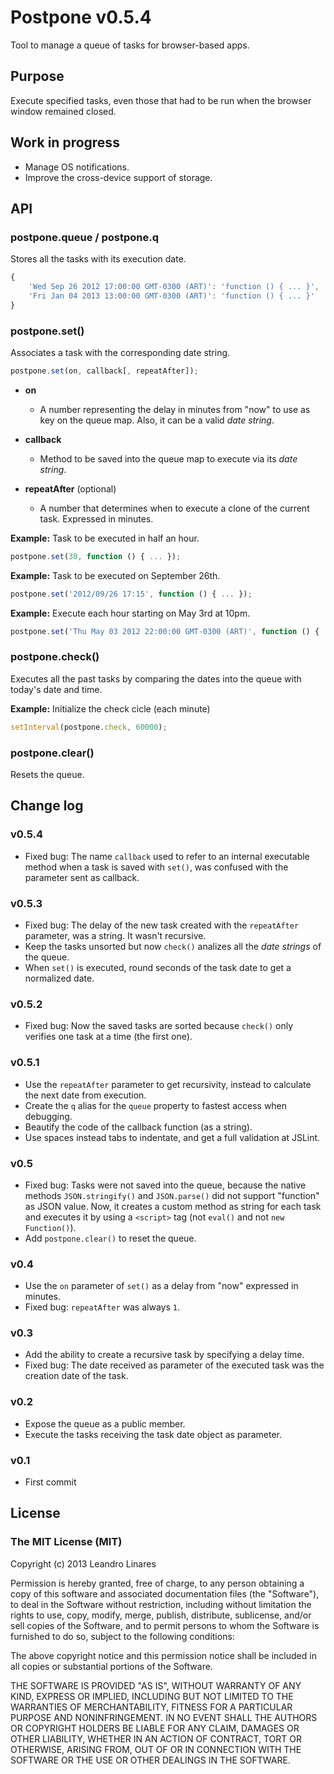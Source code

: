 # Postpone v0.5.4
Tool to manage a queue of tasks for browser-based apps.

## Purpose
Execute specified tasks, even those that had to be run when the browser window remained closed.

## Work in progress
* Manage OS notifications.
* Improve the cross-device support of storage.

## API
### postpone.queue / postpone.q
Stores all the tasks with its execution date.
```javascript
{
    'Wed Sep 26 2012 17:00:00 GMT-0300 (ART)': 'function () { ... }',
    'Fri Jan 04 2013 13:00:00 GMT-0300 (ART)': 'function () { ... }'
}
```

### postpone.set()
Associates a task with the corresponding date string.
```javascript
postpone.set(on, callback[, repeatAfter]);
```

* **on**
    * A number representing the delay in minutes from "now" to use as key on the queue map. Also, it can be a valid *date string*.

* **callback**
    * Method to be saved into the queue map to execute via its *date string*.

* **repeatAfter** (optional)
    * A number that determines when to execute a clone of the current task. Expressed in minutes.

**Example:** Task to be executed in half an hour.
```javascript
postpone.set(30, function () { ... });
```

**Example:** Task to be executed on September 26th.
```javascript
postpone.set('2012/09/26 17:15', function () { ... });
```

**Example:** Execute each hour starting on May 3rd at 10pm.
```javascript
postpone.set('Thu May 03 2012 22:00:00 GMT-0300 (ART)', function () { ... }, 60);
```

### postpone.check()
Executes all the past tasks by comparing the dates into the queue with today's date and time.

**Example:** Initialize the check cicle (each minute)
```javascript
setInterval(postpone.check, 60000);
```

### postpone.clear()
Resets the queue.

## Change log

### v0.5.4
* Fixed bug: The name `callback` used to refer to an internal executable method when a task is saved with `set()`, was confused with the parameter sent as callback.

### v0.5.3
* Fixed bug: The delay of the new task created with the `repeatAfter` parameter, was a string. It wasn't recursive.
* Keep the tasks unsorted but now `check()` analizes all the *date strings* of the queue.
* When `set()` is executed, round seconds of the task date to get a normalized date.

### v0.5.2
* Fixed bug: Now the saved tasks are sorted because `check()` only verifies one task at a time (the first one).

### v0.5.1
* Use the `repeatAfter` parameter to get recursivity, instead to calculate the next date from execution.
* Create the `q` alias for the `queue` property to fastest access when debugging.
* Beautify the code of the callback function (as a string).
* Use spaces instead tabs to indentate, and get a full validation at JSLint.

### v0.5
* Fixed bug: Tasks were not saved into the queue, because the native methods `JSON.stringify()` and `JSON.parse()` did not support "function" as JSON value. Now, it creates a custom method as string for each task and executes it by using a `<script>` tag (not `eval()` and not `new Function()`).
* Add `postpone.clear()` to reset the queue.

### v0.4
* Use the `on` parameter of `set()` as a delay from "now" expressed in minutes.
* Fixed bug: `repeatAfter` was always `1`.

### v0.3
* Add the ability to create a recursive task by specifying a delay time.
* Fixed bug: The date received as parameter of the executed task was the creation date of the task.

### v0.2
* Expose the queue as a public member.
* Execute the tasks receiving the task date object as parameter.

### v0.1
* First commit

## License

### The MIT License (MIT)
Copyright (c) 2013 Leandro Linares

Permission is hereby granted, free of charge, to any person obtaining a copy of this software and associated documentation files (the "Software"), to deal in the Software without restriction, including without limitation the rights to use, copy, modify, merge, publish, distribute, sublicense, and/or sell copies of the Software, and to permit persons to whom the Software is furnished to do so, subject to the following conditions:

The above copyright notice and this permission notice shall be included in all copies or substantial portions of the Software.

THE SOFTWARE IS PROVIDED "AS IS", WITHOUT WARRANTY OF ANY KIND, EXPRESS OR IMPLIED, INCLUDING BUT NOT LIMITED TO THE WARRANTIES OF MERCHANTABILITY, FITNESS FOR A PARTICULAR PURPOSE AND NONINFRINGEMENT. IN NO EVENT SHALL THE AUTHORS OR COPYRIGHT HOLDERS BE LIABLE FOR ANY CLAIM, DAMAGES OR OTHER LIABILITY, WHETHER IN AN ACTION OF CONTRACT, TORT OR OTHERWISE, ARISING FROM, OUT OF OR IN CONNECTION WITH THE SOFTWARE OR THE USE OR OTHER DEALINGS IN THE SOFTWARE.
